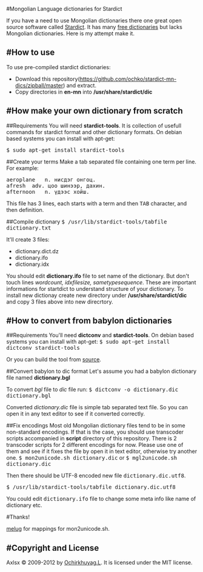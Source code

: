 #Mongolian Language dictionaries for Stardict

If you have a need to use Mongolian dictionaries there one great open source software called [Stardict](http://code.google.com/p/stardict-3/). It has many [free dictionaries](http://abloz.com/huzheng/stardict-dic/) but lacks Mongolian dictionaries. Here is my attempt make it.

#How to use
-----------
To use pre-compiled stardict dictionaries:

- Download this repository(https://github.com/ochko/stardict-mn-dics/zipball/master) and extract.
- Copy directories in **en-mn** into **/usr/share/stardict/dic**

#How make your own dictionary from scratch
------------------------------------------

##Requirements
You will need **stardict-tools**. It is collection of usefull commands for stardict format and other dictionary formats. On debian based systems you can install with apt-get:

<tt>$ sudo apt-get install stardict-tools</tt>

##Create your terms
Make a tab separated file containing one term per line. For example:
<pre>
aeroplane	n. нисдэг онгоц.
afresh	adv. цоо шинээр, дахин.
afternoon	n. үдээс хойш.
</pre>
This file has 3 lines, each starts with a term and then <tt>TAB</tt> character, and then definition.

##Compile dictionary
<tt>$ /usr/lib/stardict-tools/tabfile dictionary.txt</tt>

It'll create 3 files:
- dictionary.dict.dz
- dictionary.ifo
- dictionary.idx

You should edit **dictionary.ifo** file to set name of the dictionary. But don't touch lines *wordcount, idxfilesize, sametypesequence*. These are important informations for startdict to understand structure of your dictionary.
To install new dictionay create new directory under **/usr/share/stardict/dic** and copy 3 files above into new direcrtory.

#How to convert from babylon dictionaries
-----------------------------------------

##Requirements
You'll need **dictconv** and **stardict-tools**. On debian based systems you can install with apt-get:
<tt>$ sudo apt-get install dictconv stardict-tools</tt>

Or you can build the tool from [source](http://code.google.com/p/stardictproject/).

##Convert babylon to dic format
Let's assume you had a babylon dictionary file named **dictionary.bgl**

To convert *bgl* file to *dic* file run:
<tt>$ dictconv -o dictionary.dic dictionary.bgl</tt>

Converted *dictionary.dic* file is simple tab separated text file. So you can open it in any text editor to see if it converted correctly. 

##Fix encodings
Most old Mongolian dictionary files tend to be in some non-standard encodings. If that is the case, you should use transcoder scripts accompanied in **script** directory of this repository. There is 2 transcoder scripts for 2 different encodings for now. Please use one of them and see if it fixes the file by open it in text editor, otherwise try another one.
<tt>$ mon2unicode.sh dictionary.dic</tt>
or
<tt>$ mgl2unicode.sh dictionary.dic</tt>

Then there should be UTF-8 encoded new file <tt>dictionary.dic.utf8</tt>. 

<tt>$ /usr/lib/stardict-tools/tabfile dictionary.dic.utf8</tt>

You could edit <tt>dictionary.ifo</tt> file to change some meta info like name of dictionary etc.

#Thanks!

[melug](https://github.com/melug) for mappings for mon2unicode.sh.

#Copyright and License
----------------------

Axlsx &copy; 2009-2012 by [Ochirkhuyag.L](mailto:ochkoo@gmail.com). It is licensed under the MIT license.
